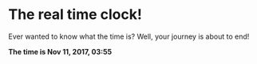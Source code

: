 # The real time clock!

Ever wanted to know what the time is? Well, your journey is about to end!

**The time is Nov 11, 2017, 03:55**